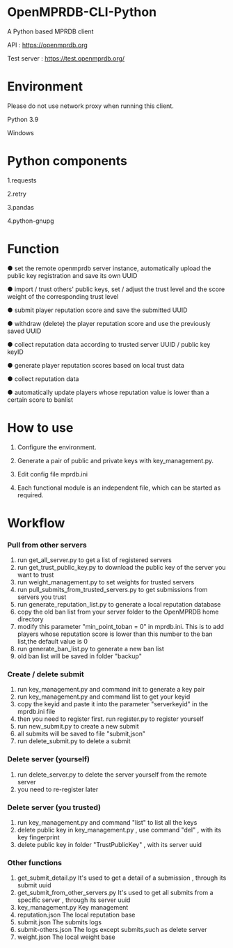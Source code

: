 # OpenMPRDB-CLI-Python

A Python based MPRDB client

API : https://openmprdb.org

Test server : https://test.openmprdb.org/


# Environment

Please do not use network proxy when running this client.

Python 3.9

Windows

# Python components

1.requests

2.retry

3.pandas

4.python-gnupg


# Function

● set the remote openmprdb server instance, automatically upload the public key registration and save its own UUID

● import / trust others' public keys, set / adjust the trust level and the score weight of the corresponding trust level

● submit player reputation score and save the submitted UUID

● withdraw (delete) the player reputation score and use the previously saved UUID

● collect reputation data according to trusted server UUID / public key keyID

● generate player reputation scores based on local trust data

● collect reputation data

● automatically update players whose reputation value is lower than a certain score to banlist

# How to use

1. Configure the environment.

2. Generate a pair of public and private keys with key_management.py.

3. Edit config file mprdb.ini 

4. Each functional module is an independent file, which can be started as required.

# Workflow
### Pull from other servers
1. run get_all_server.py to get a list of registered servers 
2. run get_trust_public_key.py to download the public key of the server you want to trust
3. run weight_management.py to set weights for trusted servers
4. run pull_submits_from_trusted_servers.py to get submissions from servers you trust
5. run generate_reputation_list.py to generate a local reputation database
6. copy the old ban list from your server folder to the OpenMPRDB home directory
7. modify this parameter "min_point_toban = 0" in mprdb.ini. This is to add players whose reputation score is lower than this number to the ban list,the default value is 0
8. run generate_ban_list.py to generate a new ban list
9. old ban list will be saved in folder "backup"

### Create / delete submit
1. run key_management.py and command init to generate a key pair
2. run key_management.py and command list to get your keyid
3. copy the keyid and paste it into the parameter "serverkeyid" in the mprdb.ini file
4. then you need to register first. run register.py to register yourself
5. run new_submit.py to create a new submit
6. all submits will be saved to file "submit,json"
7. run delete_submit.py to delete a submit

### Delete server (yourself)
1. run delete_server.py to delete the server yourself from the remote server
2. you need to re-register later

### Delete server (you trusted)
1. run key_management.py and command "list" to list all the keys
2. delete public key in key_management.py , use command "del" , with its key fingerprint
3. delete public key in folder "TrustPublicKey" , with its server uuid

### Other functions
1. get_submit_detail.py It's used to get a detail of a submission , through its submit uuid
2. get_submit_from_other_servers.py It's used to get all submits from a specific server ,  through its server uuid
3. key_management.py Key management
4. reputation.json The local reputation base
5. submit.json The submits logs
6. submit-others.json The logs except submits,such as delete server
7. weight.json The local weight base
